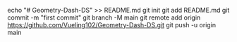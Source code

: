 echo "# Geometry-Dash-DS" >> README.md
git init
git add README.md
git commit -m "first commit"
git branch -M main
git remote add origin https://github.com/Vueling102/Geometry-Dash-DS.git
git push -u origin main
